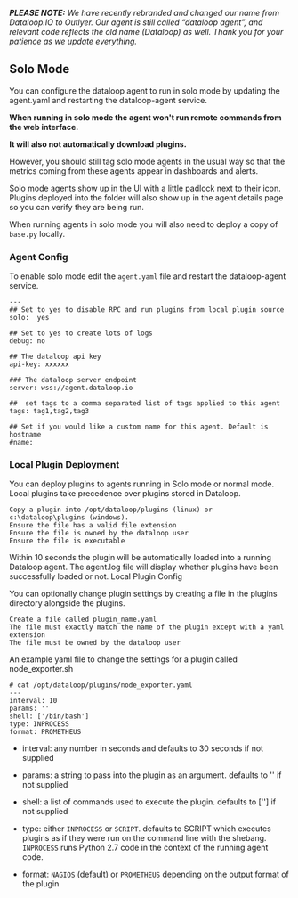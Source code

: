 _**PLEASE NOTE:** We have recently rebranded and changed our name from Dataloop.IO to Outlyer. Our agent is still called “dataloop agent”, and relevant code reflects the old name (Dataloop) as well. Thank you for your patience as we update everything._

## Solo Mode

You can configure the dataloop agent to run in solo mode by updating the agent.yaml and restarting the dataloop-agent service.

**When running in solo mode the agent won't run remote commands from the web interface.**

**It will also not automatically download plugins.**

However, you should still tag solo mode agents in the usual way so that the metrics coming from these agents appear in dashboards and alerts.

Solo mode agents show up in the UI with a little padlock next to their icon. Plugins deployed into the folder will also show up in the agent details page so you can verify they are being run.

When running agents in solo mode you will also need to deploy a copy of `base.py` locally.

### Agent Config

To enable solo mode edit the `agent.yaml` file and restart the dataloop-agent service.

```
---
## Set to yes to disable RPC and run plugins from local plugin source
solo:  yes

## Set to yes to create lots of logs
debug: no

## The dataloop api key
api-key: xxxxxx

### The dataloop server endpoint
server: wss://agent.dataloop.io

##  set tags to a comma separated list of tags applied to this agent
tags: tag1,tag2,tag3

## Set if you would like a custom name for this agent. Default is hostname
#name:
```

### Local Plugin Deployment

You can deploy plugins to agents running in Solo mode or normal mode. Local plugins take precedence over plugins stored in Dataloop.

    Copy a plugin into /opt/dataloop/plugins (linux) or c:\dataloop\plugins (windows).
    Ensure the file has a valid file extension
    Ensure the file is owned by the dataloop user
    Ensure the file is executable

Within 10 seconds the plugin will be automatically loaded into a running Dataloop agent. The agent.log file will display whether plugins have been successfully loaded or not.
Local Plugin Config

You can optionally change plugin settings by creating a file in the plugins directory alongside the plugins.

    Create a file called plugin_name.yaml
    The file must exactly match the name of the plugin except with a yaml extension
    The file must be owned by the dataloop user

An example yaml file to change the settings for a plugin called node_exporter.sh

```
# cat /opt/dataloop/plugins/node_exporter.yaml
---
interval: 10
params: ''
shell: ['/bin/bash']
type: INPROCESS
format: PROMETHEUS
```

* interval: any number in seconds and defaults to 30 seconds if not supplied

* params: a string to pass into the plugin as an argument. defaults to '' if not supplied

* shell: a list of commands used to execute the plugin. defaults to [''] if not supplied

* type: either `INPROCESS` or `SCRIPT`. defaults to SCRIPT which executes plugins as if they were run on the command line with the shebang. `INPROCESS` runs Python 2.7 code in the context of the running agent code.

* format: `NAGIOS` (default) or `PROMETHEUS` depending on the output format of the plugin
